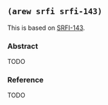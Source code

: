 
## `(arew srfi srfi-143)`

This is based on [SRFI-143](https://srfi.schemers.org/srfi-143/).

### Abstract

TODO

### Reference

TODO
